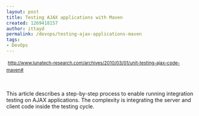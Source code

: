 ```yaml
---
layout: post
title: Testing AJAX applications with Maven
created: 1269418157
author: ittayd
permalink: /devops/testing-ajax-applications-maven
tags:
- DevOps
---
```

<p>&nbsp;<span class="Apple-style-span" style="line-height: 19px; font-size: 12px; "><a href="http://www.lunatech-research.com/archives/2010/03/01/unit-testing-ajax-code-maven#">http://www.lunatech-research.com/archives/2010/03/01/unit-testing-ajax-code-maven#</a></span></p>
<p>&nbsp;</p>
<p>This article describes a step-by-step process to enable running integration testing on AJAX applications. The complexity is integrating the server and client code inside the testing cycle.</p>
